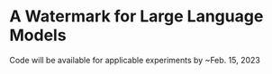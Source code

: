 # A Watermark for Large Language Models

Code will be available for applicable experiments by ~Feb. 15, 2023
